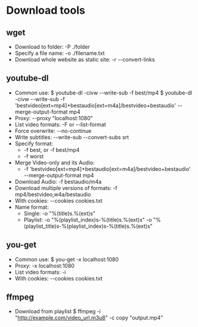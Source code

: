 # Download tools

## wget
- Download to folder: -P ./folder
- Specify a file name: -o ./filename.txt
- Download whole website as static site: -r --convert-links

## youtube-dl
- Common use:
    $ youtube-dl -civw --write-sub -f best/mp4 <URL>
    $ youtube-dl -civw --write-sub -f 'bestvideo[ext=mp4]+bestaudio[ext=m4a]/bestvideo+bestaudio' --merge-output-format mp4 <URL>
- Proxy: --proxy "localhost:1080"
- List video formats: -F or --list-format
- Force overwrite: --no-continue
- Write subtitles: --write-sub --convert-subs srt
- Specify format:
    * -f best, or -f best/mp4
    * -f worst
- Merge Video-only and its Audio:
    * -f 'bestvideo[ext=mp4]+bestaudio[ext=m4a]/bestvideo+bestaudio' --merge-output-format mp4
- Download Audio: -f bestaudio/m4a
- Download multiple versions of formats: -f mp4/bestvideo,w4a/bestaudio
- With cookies: --cookies cookies.txt
- Name format:
    * Single: -o "%(title)s.%(ext)s"
    * Playlist: -o "%(playlist_index)s-%(title)s.%(ext)s"
                -o "%(playlist_title)s-%(playlist_index)s-%(title)s.%(ext)s"


## you-get
- Common use: $ you-get -x localhost:1080 <URL>
- Proxy: -x localhost:1080
- List video formats: -i
- With cookies: --cookies cookies.txt <URL>



## ffmpeg

- Download from playlist
    $ ffmpeg -i "http://example.com/video_url.m3u8" -c copy "output.mp4"
